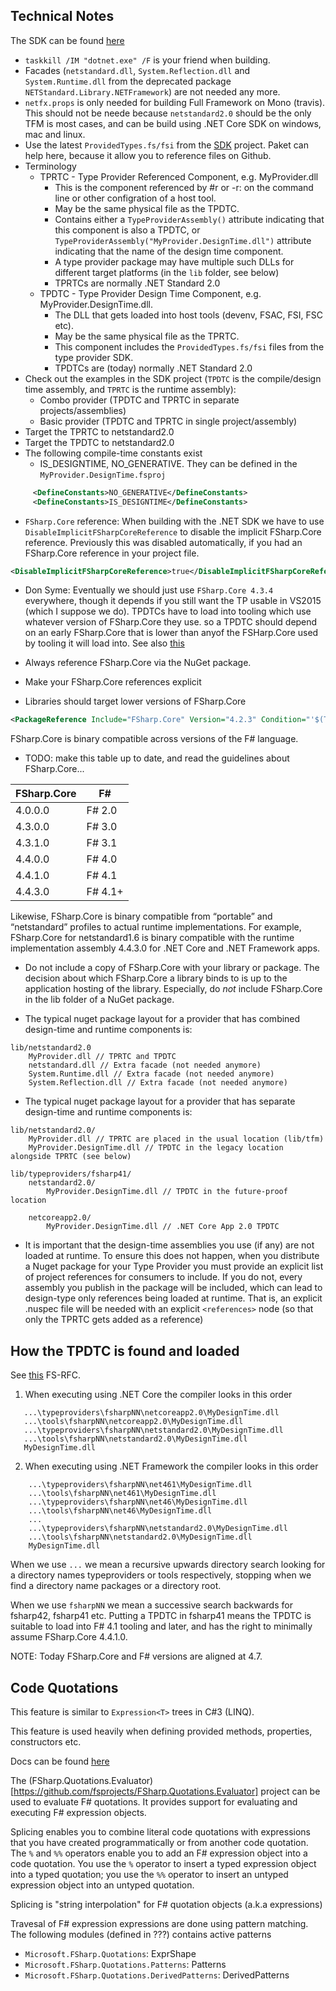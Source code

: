 
## Technical Notes

The SDK can be found [here](https://github.com/fsprojects/FSharp.TypeProviders.SDK)

* `taskkill /IM "dotnet.exe" /F` is your friend when building.
* Facades (`netstandard.dll`, `System.Reflection.dll` and `System.Runtime.dll` from the deprecated package `NETStandard.Library.NETFramework`) are not needed any more.
* `netfx.props` is only needed for building Full Framework on Mono (travis). This should not be neede because `netstandard2.0`
should be the only TFM is most cases, and can be build using .NET Core SDK on windows, mac and linux.
* Use the latest `ProvidedTypes.fs/fsi` from the [SDK](https://github.com/fsprojects/FSharp.TypeProviders.SDK) project. Paket can
help here, because it allow you to reference files on Github.
* Terminology
    * TPRTC - Type Provider Referenced Component, e.g. MyProvider.dll
        * This is the component referenced by #r or -r: on the command line or other configration of a host tool.
        * May be the same physical file as the TPDTC.
        * Contains either a `TypeProviderAssembly()` attribute indicating that this component is also a TPDTC, or `TypeProviderAssembly("MyProvider.DesignTime.dll")` attribute indicating that the name of the design time component.
        * A type provider package may have multiple such DLLs for different target platforms (in the `lib` folder, see below)
        * TPRTCs are normally .NET Standard 2.0
    * TPDTC - Type Provider Design Time Component, e.g. MyProvider.DesignTime.dll.
        * The DLL that gets loaded into host tools (devenv, FSAC, FSI, FSC etc).
        * May be the same physical file as the TPRTC.
        * This component includes the `ProvidedTypes.fs/fsi` files from the type provider SDK.
        * TPDTCs are (today) normally .NET Standard 2.0
* Check out the examples in the SDK project (`TPDTC` is the compile/design time assembly, and `TPRTC` is the runtime assembly):
    * Combo provider (TPDTC and TPRTC in separate projects/assemblies)
    * Basic provider (TPDTC and TPRTC in single project/assembly)
* Target the TPRTC to netstandard2.0
* Target the TPDTC to netstandard2.0
* The following compile-time constants exist
    * IS_DESIGNTIME, NO_GENERATIVE. They can be defined in the `MyProvider.DesignTime.fsproj`

```xml
     <DefineConstants>NO_GENERATIVE</DefineConstants>
     <DefineConstants>IS_DESIGNTIME</DefineConstants>
```

* `FSharp.Core` reference: When building with the .NET SDK we have to use `DisableImplicitFSharpCoreReference` to disable the implicit FSharp.Core reference. Previously this was disabled automatically, if you had an FSharp.Core reference in your project file.

```xml
<DisableImplicitFSharpCoreReference>true</DisableImplicitFSharpCoreReference>
```
* Don Syme: Eventually we should just use `FSharp.Core 4.3.4` everywhere, though it depends if you still want the TP usable in VS2015 (which I suppose we do). TPDTCs have to load into tooling which use whatever version of FSharp.Core they use. so a TPDTC should depend on an early FSharp.Core that is lower than anyof the FSHarp.Core used by tooling it will load into. See also [this](https://fsharp.github.io/2015/04/18/fsharp-core-notes.html)

* Always reference FSharp.Core via the NuGet package.
* Make your FSharp.Core references explicit
* Libraries should target lower versions of FSharp.Core

```xml
<PackageReference Include="FSharp.Core" Version="4.2.3" Condition="'$(TargetFramework)' == 'netstandard2.0'" />
```

FSharp.Core is binary compatible across versions of the F# language.

* TODO: make this table up to date, and read the guidelines about FSharp.Core...

| FSharp.Core        | F#           |
| ------------- | ------------- |
| 4.0.0.0      | F# 2.0 |
| 4.3.0.0      | F# 3.0      |
| 4.3.1.0  | F# 3.1      |
| 4.4.0.0  | F# 4.0      |
| 4.4.1.0  | F# 4.1      |
| 4.4.3.0  | F# 4.1+      |

Likewise, FSharp.Core is binary compatible from “portable” and “netstandard” profiles to actual runtime implementations. For example, FSharp.Core for netstandard1.6 is binary compatible with the runtime implementation assembly 4.4.3.0 for .NET Core and .NET Framework apps.

* Do not include a copy of FSharp.Core with your library or package. The decision about which FSharp.Core a library binds to is up to the application hosting of the library. Especially, do _not_ include FSharp.Core in the lib folder of a NuGet package.

* The typical nuget package layout for a provider that has combined design-time and runtime components is:

```
lib/netstandard2.0
    MyProvider.dll // TPRTC and TPDTC
    netstandard.dll // Extra facade (not needed anymore)
    System.Runtime.dll // Extra facade (not needed anymore)
    System.Reflection.dll // Extra facade (not needed anymore)
```

* The typical nuget package layout for a provider that has separate design-time and runtime components is:

```
lib/netstandard2.0/
    MyProvider.dll // TPRTC are placed in the usual location (lib/tfm)
    MyProvider.DesignTime.dll // TPDTC in the legacy location alongside TPRTC (see below)

lib/typeproviders/fsharp41/
    netstandard2.0/
        MyProvider.DesignTime.dll // TPDTC in the future-proof location

    netcoreapp2.0/
        MyProvider.DesignTime.dll // .NET Core App 2.0 TPDTC
```

* It is important that the design-time assemblies you use (if any) are not loaded at runtime. To ensure this does not happen, when you distribute a Nuget package for your Type Provider you must provide an explicit list of project references for consumers to include. If you do not, every assembly you publish in the package will be included, which can lead to design-type only references being loaded at runtime. That is, an explicit .nuspec file will be needed with an explicit `<references>` node (so that only the TPRTC gets added as a reference)

## How the TPDTC is found and loaded

See [this](https://github.com/fsharp/fslang-design/blob/master/tooling/FST-1003-loading-type-provider-design-time-components.md) FS-RFC.

1. When executing using .NET Core the compiler looks in this order
```
   ...\typeproviders\fsharpNN\netcoreapp2.0\MyDesignTime.dll
   ...\tools\fsharpNN\netcoreapp2.0\MyDesignTime.dll
   ...\typeproviders\fsharpNN\netstandard2.0\MyDesignTime.dll
   ...\tools\fsharpNN\netstandard2.0\MyDesignTime.dll
   MyDesignTime.dll
```

2. When executing using .NET Framework the compiler looks in this order
```
    ...\typeproviders\fsharpNN\net461\MyDesignTime.dll
    ...\tools\fsharpNN\net461\MyDesignTime.dll
    ...\typeproviders\fsharpNN\net46\MyDesignTime.dll
    ...\tools\fsharpNN\net46\MyDesignTime.dll
    ...
    ...\typeproviders\fsharpNN\netstandard2.0\MyDesignTime.dll
    ...\tools\fsharpNN\netstandard2.0\MyDesignTime.dll
    MyDesignTime.dll
```

When we use `...` we mean a recursive upwards directory search looking for a directory names typeproviders or tools respectively, stopping when we find a directory name packages or a directory root.

When we use `fsharpNN` we mean a successive search backwards for fsharp42, fsharp41 etc. Putting a TPDTC in fsharp41 means the TPDTC is suitable to load into F# 4.1 tooling and later, and has the right to minimally assume FSharp.Core 4.4.1.0.

NOTE: Today FSharp.Core and F# versions are aligned at 4.7.

## Code Quotations

This feature is similar to `Expression<T>` trees in C#3 (LINQ).

This feature is used heavily when defining provided methods, properties, constructors etc.

Docs can be found [here](https://docs.microsoft.com/en-us/dotnet/fsharp/language-reference/code-quotations)

The (FSharp.Quotations.Evaluator)[https://github.com/fsprojects/FSharp.Quotations.Evaluator] project can be used to evaluate F# quotations. It provides support for evaluating and executing F# expression objects.

Splicing enables you to combine literal code quotations with expressions that you have created programmatically or from another code quotation. The `%` and `%%` operators enable you to add an F# expression object into a code quotation.  You use the `%` operator to insert a typed expression object into a typed quotation; you use the `%%` operator to insert an untyped expression object into an untyped quotation.

Splicing is "string interpolation" for F# quotation objects (a.k.a expressions)

Travesal of F# expression expressions are done using pattern matching. The following modules (defined in ???) contains active patterns

* `Microsoft.FSharp.Quotations`: ExprShape
* `Microsoft.FSharp.Quotations.Patterns`: Patterns
* `Microsoft.FSharp.Quotations.DerivedPatterns`: DerivedPatterns
